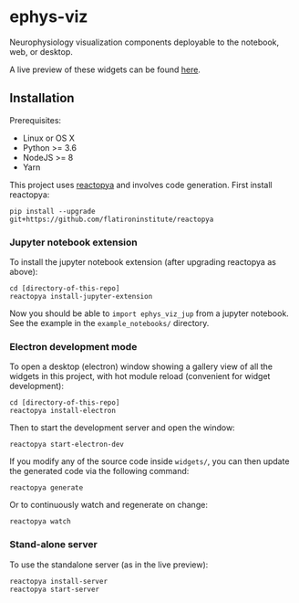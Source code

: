 # ephys-viz

Neurophysiology visualization components deployable to the notebook, web, or desktop.

A live preview of these widgets can be found [here](http://50.116.50.203:8080/).

## Installation

Prerequisites:

* Linux or OS X
* Python >= 3.6
* NodeJS >= 8
* Yarn

This project uses [reactopya](https://github.com/flatironinstitute/reactopya) and involves code generation. First install reactopya:

```
pip install --upgrade git+https://github.com/flatironinstitute/reactopya
```

### Jupyter notebook extension

To install the jupyter notebook extension (after upgrading reactopya as above):

```
cd [directory-of-this-repo]
reactopya install-jupyter-extension
```

Now you should be able to `import ephys_viz_jup` from a jupyter notebook. See the example in the `example_notebooks/` directory.

### Electron development mode

To open a desktop (electron) window showing a gallery view of all the widgets in this project, with hot module reload (convenient for widget development):

```
cd [directory-of-this-repo]
reactopya install-electron
```

Then to start the development server and open the window:

```
reactopya start-electron-dev
```

If you modify any of the source code inside `widgets/`, you can then update the generated code via the following command:

```
reactopya generate
```

Or to continuously watch and regenerate on change:

```
reactopya watch
```

### Stand-alone server

To use the standalone server (as in the live preview):

```
reactopya install-server
reactopya start-server
```
